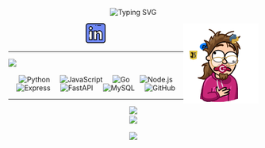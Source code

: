 <!--💬 TYPING SVG GREETING -->



<p align="center">
  <img src="https://readme-typing-svg.demolab.com?font=Fira+Code&weight=500&size=22&duration=2000&pause=500&color=27ae60&center=true&vCenter=true&width=600&lines=Hello,+I'm+Pranesh!;" alt="Typing SVG"/>
</p>

<img align="right" width="30%" src="Programming.gif">

<!--🌐 Social Media -->
<p align="center">
  <a href="https://www.linkedin.com/in/pranesh-raghu"><img src="https://raw.githubusercontent.com/8bithemant/8bithemant/master/linkedin.png" width="40"/></a>
</p>

---
<!--🛠️ Languages & Tools-->
  <img src = "https://media2.giphy.com/media/QssGEmpkyEOhBCb7e1/giphy.gif?cid=ecf05e47a0n3gi1bfqntqmob8g9aid1oyj2wr3ds3mg700bl&rid=giphy.gif" width = "25">

<p align="center">
  <img alt="Python" src="https://techstack-generator.vercel.app/python-icon.svg" width="50" style="margin:0 8px;" />
  <img alt="JavaScript" src="https://techstack-generator.vercel.app/js-icon.svg" width="50" style="margin:0 8px;" />
  <img alt="Go" src="https://skillicons.dev/icons?i=go" width="50" style="margin:0 8px;" />
  <img alt="Node.js" src="https://skillicons.dev/icons?i=nodejs" width="50" style="margin:0 8px;" />
  <img alt="Express" src="https://skillicons.dev/icons?i=express" width="50" style="margin:0 8px;" />
  <img alt="FastAPI" src="https://skillicons.dev/icons?i=fastapi" width="50" style="margin:0 8px;" />
  <img alt="MySQL" src="https://techstack-generator.vercel.app/mysql-icon.svg" width="50" style="margin:0 8px;" />
  <img alt="GitHub" src="https://skillicons.dev/icons?i=github" width="50" style="margin:0 8px;" />
</p>

---
<!--💻 GitHub Stats & Streak -->
<p align="center">
  <img src="https://gh-readme-profile.vercel.app/api?username=Pranesh-Raghu&theme=github_dark_tritanopia&border_radius=17.5&hide_border=true&stroke_color=1F6FEB&bg_color=0D1117" />
  <br>
  <img src="https://github-readme-streak-stats.herokuapp.com/?user=Pranesh-Raghu&theme=github-dark-blue&hide_border=true" />
  <br>
</p>

<!--📊 Top Languages -->
<p align="center">
  <img src="https://github-readme-stats.vercel.app/api/top-langs/?username=Pranesh-Raghu&theme=github_dark&hide_border=true&no-bg=true&langs_count=8"/>
</p>

